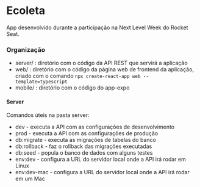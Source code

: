 # Ecoleta
App desenvolvido durante a participação na Next Level Week do Rocket Seat.

### Organização
- server/ : diretório com o código da API REST que servirá a aplicação
- web/ : diretório com o código da página web de frontend da aplicação, criado com o comando `npx create-react-app web --template=typescript`
- mobile/ : diretório com o código do app-expo

#### Server
Comandos úteis na pasta server:

- dev - executa a API com as configurações de desenvolvimento
- prod - executa a API com as configurações de produção
- db:migrate - executa as migrações de tabelas do banco
- db:rollback - faz o rollback das migrações executadas
- db:seed - popula o banco de dados com alguns testes
- env:dev - configura a URL do servidor local onde a API irá rodar em Linux
- env:dev-mac - configura a URL do servidor local onde a API irá rodar em um Mac
